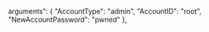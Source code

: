 arguments": {
        "AccountType": "admin",
        "AccountID": "root",
        "NewAccountPassword": "pwned"
    },